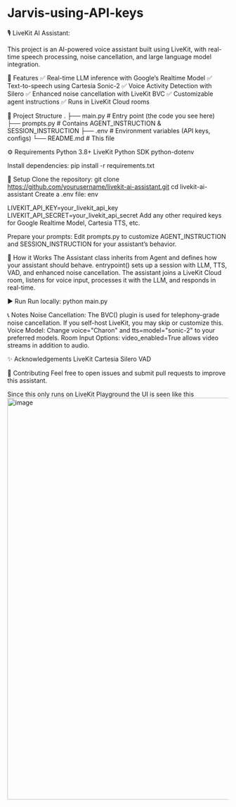 # Jarvis-using-API-keys

🎙️ LiveKit AI Assistant:

This project is an AI-powered voice assistant built using LiveKit, with real-time speech processing, noise cancellation, and large language model integration.

🚀 Features
✅ Real-time LLM inference with Google’s Realtime Model
✅ Text-to-speech using Cartesia Sonic-2
✅ Voice Activity Detection with Silero
✅ Enhanced noise cancellation with LiveKit BVC
✅ Customizable agent instructions
✅ Runs in LiveKit Cloud rooms

📂 Project Structure
.
├── main.py            # Entry point (the code you see here)
├── prompts.py         # Contains AGENT_INSTRUCTION & SESSION_INSTRUCTION
├── .env               # Environment variables (API keys, configs)
└── README.md          # This file

⚙️ Requirements
Python 3.8+
LiveKit Python SDK
python-dotenv

Install dependencies:
pip install -r requirements.txt

🔑 Setup
Clone the repository:
git clone https://github.com/yourusername/livekit-ai-assistant.git
cd livekit-ai-assistant
Create a .env file: env

LIVEKIT_API_KEY=your_livekit_api_key
LIVEKIT_API_SECRET=your_livekit_api_secret
Add any other required keys for Google Realtime Model, Cartesia TTS, etc.

Prepare your prompts:
Edit prompts.py to customize AGENT_INSTRUCTION and SESSION_INSTRUCTION for your assistant’s behavior.

🧩 How it Works
The Assistant class inherits from Agent and defines how your assistant should behave.
entrypoint() sets up a session with LLM, TTS, VAD, and enhanced noise cancellation.
The assistant joins a LiveKit Cloud room, listens for voice input, processes it with the LLM, and responds in real-time.

▶️ Run
Run locally: python main.py

📞 Notes
Noise Cancellation: The BVC() plugin is used for telephony-grade noise cancellation. If you self-host LiveKit, you may skip or customize this.
Voice Model: Change voice="Charon" and tts=model="sonic-2" to your preferred models.
Room Input Options: video_enabled=True allows video streams in addition to audio.

✨ Acknowledgements
LiveKit
Cartesia
Silero VAD

🙌 Contributing
Feel free to open issues and submit pull requests to improve this assistant.

Since this only runs on LiveKit Playground the UI is seen like this
<img width="1918" height="912" alt="image" src="https://github.com/user-attachments/assets/000421d0-b7d3-445e-8006-c0110e2b6ef3" />
